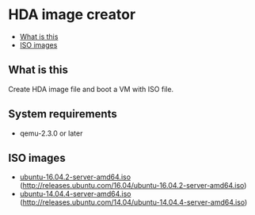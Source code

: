 # HDA image creator

- [What is this](#what-is-this)
- [ISO images](#iso-images)

## What is this

Create HDA image file and boot a VM with ISO file.


## System requirements

- qemu-2.3.0 or later


## ISO images

- [ubuntu-16.04.2-server-amd64.iso](http://releases.ubuntu.com/16.04/ubuntu-16.04.2-server-amd64.iso)
  (http://releases.ubuntu.com/16.04/ubuntu-16.04.2-server-amd64.iso)
- [ubuntu-14.04.4-server-amd64.iso](http://releases.ubuntu.com/14.04/ubuntu-14.04.4-server-amd64.iso)
  (http://releases.ubuntu.com/14.04/ubuntu-14.04.4-server-amd64.iso)
